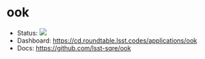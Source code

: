 # ook

- Status: ![](https://cd.roundtable.lsst.codes/api/badge?name=ook)
- Dashboard: https://cd.roundtable.lsst.codes/applications/ook
- Docs: https://github.com/lsst-sqre/ook
